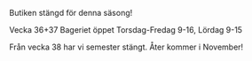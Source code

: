 Butiken stängd för denna säsong!

Vecka 36+37 Bageriet öppet Torsdag-Fredag 9-16, Lördag 9-15

Från vecka 38 har vi semester stängt. Åter kommer i November!
